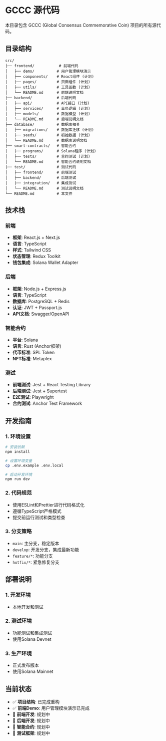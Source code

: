 # GCCC 源代码

本目录包含 GCCC (Global Consensus Commemorative Coin) 项目的所有源代码。

## 目录结构

```
src/
├── frontend/           # 前端代码
│   ├── demo/          # 用户管理模块演示
│   ├── components/    # React组件 (计划)
│   ├── pages/         # 页面组件 (计划)
│   ├── utils/         # 工具函数 (计划)
│   └── README.md      # 前端说明文档
├── backend/           # 后端代码
│   ├── api/           # API接口 (计划)
│   ├── services/      # 业务逻辑 (计划)
│   ├── models/        # 数据模型 (计划)
│   └── README.md      # 后端说明文档
├── database/          # 数据库相关
│   ├── migrations/    # 数据库迁移 (计划)
│   ├── seeds/         # 初始数据 (计划)
│   └── README.md      # 数据库说明文档
├── smart-contracts/   # 智能合约
│   ├── programs/      # Solana程序 (计划)
│   ├── tests/         # 合约测试 (计划)
│   └── README.md      # 智能合约说明文档
├── test/              # 测试代码
│   ├── frontend/      # 前端测试
│   ├── backend/       # 后端测试
│   ├── integration/   # 集成测试
│   └── README.md      # 测试说明文档
└── README.md          # 本文件
```

## 技术栈

### 前端
- **框架**: React.js + Next.js
- **语言**: TypeScript
- **样式**: Tailwind CSS
- **状态管理**: Redux Toolkit
- **钱包集成**: Solana Wallet Adapter

### 后端
- **框架**: Node.js + Express.js
- **语言**: TypeScript
- **数据库**: PostgreSQL + Redis
- **认证**: JWT + Passport.js
- **API文档**: Swagger/OpenAPI

### 智能合约
- **平台**: Solana
- **语言**: Rust (Anchor框架)
- **代币标准**: SPL Token
- **NFT标准**: Metaplex

### 测试
- **前端测试**: Jest + React Testing Library
- **后端测试**: Jest + Supertest
- **E2E测试**: Playwright
- **合约测试**: Anchor Test Framework

## 开发指南

### 1. 环境设置
```bash
# 安装依赖
npm install

# 设置环境变量
cp .env.example .env.local

# 启动开发环境
npm run dev
```

### 2. 代码规范
- 使用ESLint和Prettier进行代码格式化
- 遵循TypeScript严格模式
- 提交前运行测试和类型检查

### 3. 分支策略
- `main`: 主分支，稳定版本
- `develop`: 开发分支，集成最新功能
- `feature/*`: 功能分支
- `hotfix/*`: 紧急修复分支

## 部署说明

### 1. 开发环境
- 本地开发和测试

### 2. 测试环境
- 功能测试和集成测试
- 使用Solana Devnet

### 3. 生产环境
- 正式发布版本
- 使用Solana Mainnet

## 当前状态

- ✅ **项目结构**: 已完成重构
- ✅ **前端Demo**: 用户管理模块演示已完成
- 🚧 **前端开发**: 规划中
- 🚧 **后端开发**: 规划中
- 🚧 **智能合约**: 规划中
- 🚧 **测试框架**: 规划中
